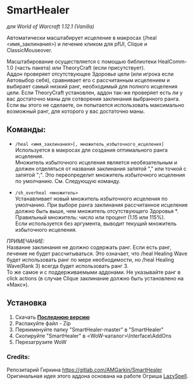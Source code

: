 # SmartHealer
*для World of Warcraft 1.12.1 (Vanilla)*

Автоматически масштабирует исцеление в макросах (/heal <имя_заклинания>) и лечение кликом для pfUI, Clique и ClassicMouseover.

Масштабирование осуществляется с помощью библиотеки HealComm-1.0 (часть пакета) или TheoryCraft (если присутствует).  
Аддон проверяет отсутствующее Здоровье цели (или игрока если Автовыбор себя), сравнивает его с рассчитанным исцелением и выбирает самый низкий ранг, необходимый для полного исцеления цели. Если TheoryCraft установлен, аддон так-же проверяет есть ли у вас достаточно маны для сотворения заклинания выбранного ранга. Если вы этого не сделаете, он попытается использовать максимально возможный ранг, для которого у вас достаточно маны.

## Команды:
- `/heal <имя_заклинания>[, множитель_избыточного_исцеления]`  
  Используется в макросах для создания оптимального ранга исцеления.  
  Множитель избыточного исцеления является необязательным и должен отделяться от названия заклинания запятой "," или точкой с запятой ";". Это переопределит множитель избыточного исцеления по умолчанию. См. Следующую команду.  

- `/sh_overheal <множитель>`  
  Устанавливает новый множитель избыточного исцеления по умолчанию. При выборе ранга заклинания рассчитанное исцеление должно быть выше, чем множитель отсутствующего Здоровья *. Правильный множитель: число или процент (1.15 или 115%).   
  Если используется без аргумента, выводит текущий множитель избыточного исцеления.  

*ПРИМЕЧАНИЕ:*  
Название заклинания не должно содержать ранг. Если есть ранг, лечение не будет рассчитываться. Это означает, что /heal Healing Wave будет использовать ранг по мере необходимости, но /heal Healing Wave(Rank 3) всегда будет использовать ранг 3.  
То же самое и с поддерживаемыми аддонами. Не указывайте ранг в click actions (в случае Clique заклинание должно быть установлено на «Макс»).  

## Установка
1. Скачать **[Последнюю версию](https://github.com/melbaa/SmartHealer/archive/refs/heads/master.zip)**
2. Распакуйте файл - Zip
3. Переименуйте папку  "SmartHealer-master" в "SmartHealer"
4. Скопируйте "SmartHealer" в \<WoW-каталог\>\Interface\AddOns
5. Перезагрузите WoW

### Credits:
Репозитарий Гиркина https://gitlab.com/AMGarkin/SmartHealer
Оригинальная идея этого аддона основана на работе Огриша [LazySpell](https://github.com/satan666/LazySpell).
